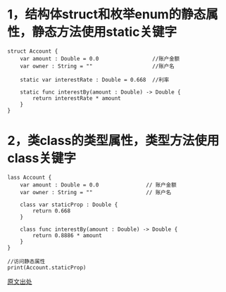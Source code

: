 # 1，结构体struct和枚举enum的静态属性，静态方法使用static关键字 

```
struct Account { 
    var amount : Double = 0.0                 //账户金额 
    var owner : String = ""                   //账户名 
 
    static var interestRate : Double = 0.668  //利率
 
    static func interestBy(amount : Double) -> Double {
        return interestRate * amount 
    }
}

```

# 2，类class的类型属性，类型方法使用class关键字 

```
lass Account {
    var amount : Double = 0.0               // 账户金额 
    var owner : String = ""                 // 账户名 
  
    class var staticProp : Double {
        return 0.668 
    } 
 
    class func interestBy(amount : Double) -> Double {
        return 0.8886 * amount 
    }
} 
   
//访问静态属性 
print(Account.staticProp)
```

[原文出处](http://www.hangge.com/blog/cache/detail_520.html)
